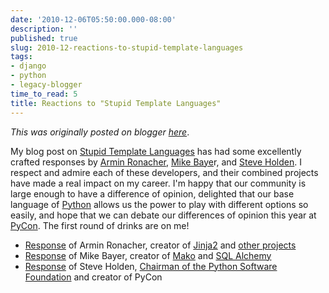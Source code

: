 ```yaml
---
date: '2010-12-06T05:50:00.000-08:00'
description: ''
published: true
slug: 2010-12-reactions-to-stupid-template-languages
tags:
- django
- python
- legacy-blogger
time_to_read: 5
title: Reactions to "Stupid Template Languages"
---
```


*This was originally posted on blogger [here](https://pydanny.blogspot.com/2010/12/reactions-to-stupid-template-languages.html)*.

My blog post on <a href="http://pydanny.blogspot.com/2010/12/stupid-template-languages.html">Stupid Template Languages</a>&nbsp;has had some excellently crafted responses by&nbsp;<a href="http://lucumr.pocoo.org/about/">Armin Ronacher</a>,&nbsp;<a href="http://techspot.zzzeek.org/">Mike Baye</a>r, and&nbsp;<a href="http://holdenweb.blogspot.com/">Steve Holden</a>.&nbsp;I respect and admire each of these developers, and their combined projects have made a real impact on my career. I'm happy that our community is large enough to have a difference of opinion, delighted that our base language of <a href="http://python.org/">Python</a> allows us the power to play with different options so easily, and hope that we can debate our differences of opinion this year at <a href="http://us.pycon.org/">PyCon</a>. The first round of drinks are on me!<br /><ul><li><a href="http://lucumr.pocoo.org/2010/12/5/not-so-stupid-template-languages/">Response</a> of&nbsp;Armin Ronacher, creator of <a href="http://jinja.pocoo.org/">Jinja2</a> and <a href="http://lucumr.pocoo.org/projects/">other projects</a></li><li><a href="http://techspot.zzzeek.org/2010/12/04/in-response-to-stupid-template-languages/">Response</a> of&nbsp;Mike Bayer, creator of <a href="http://www.makotemplates.org/">Mako</a> and <a href="http://sqlalchemy.org/">SQL Alchemy</a></li><li><a href="http://holdenweb.blogspot.com/2010/12/templating-systems.html">Response</a> of&nbsp;Steve Holden, <a href="http://www.python.org/psf/">Chairman of the Python Software Foundation</a> and creator of PyCon</li></ul>